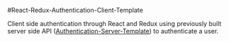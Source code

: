 #React-Redux-Authentication-Client-Template

Client side authentication through React and Redux using previously built server side API (<a href="https://github.com/Eric-Tran/Authentication-Server-Template">Authentication-Server-Template</a>) to authenticate a user.
